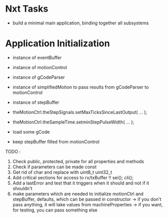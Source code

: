 
Nxt Tasks
=========

* build a minimal main application, binding together all subsystems


Application Initialization
==========================
* instance of eventBuffer
* instance of motionControl
* instance of gCodeParser
* instance of simplifiedMotion to pass results from gCodeParser to motionControl
* instance of stepBuffer

* theMotionCtrl.theStepSignals.setMaxTicksSinceLastOutput( ... );
* theMotionCtrl.theSampleTime.setminStepPulseWidth( ... );

* load some gCode
* keep stepBuffer filled from motionControl



TODO :

1. Check public, protected, private for all properties and methods
2. Check if parameters can be made const
3. Get rid of char and replace with uint8_t uint32_t
4. Add critical sections for access to rx/txBuffer !! sei(); cli();
5. Add a lastError and test that it triggers when it should and not if it shouldn't
6. make parameters which are needed to initialize motionCtrl and stepBuffer, defaults, which can be passed in constructor
    -> if you don't pass anything, it will take values from machineProperties
    -> if you want, for testing, you can pass something else









